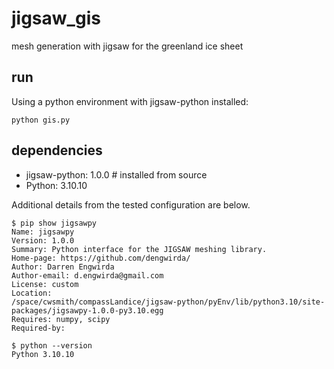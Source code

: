 # jigsaw_gis
mesh generation with jigsaw for the greenland ice sheet

## run

Using a python environment with jigsaw-python installed:

```
python gis.py
```

## dependencies

- jigsaw-python: 1.0.0 # installed from source
- Python: 3.10.10

Additional details from the tested configuration are below.

```
$ pip show jigsawpy
Name: jigsawpy
Version: 1.0.0
Summary: Python interface for the JIGSAW meshing library.
Home-page: https://github.com/dengwirda/
Author: Darren Engwirda
Author-email: d.engwirda@gmail.com
License: custom
Location:
/space/cwsmith/compassLandice/jigsaw-python/pyEnv/lib/python3.10/site-packages/jigsawpy-1.0.0-py3.10.egg
Requires: numpy, scipy
Required-by: 

$ python --version
Python 3.10.10
```



